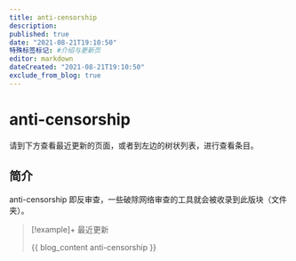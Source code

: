 ```yaml
---
title: anti-censorship
description:
published: true
date: "2021-08-21T19:10:50"
特殊标签标记: #介绍与更新页
editor: markdown
dateCreated: "2021-08-21T19:10:50"
exclude_from_blog: true
---
```


# anti-censorship

请到下方查看最近更新的页面，或者到左边的树状列表，进行查看条目。

## 简介

anti-censorship 即反审查，一些破除网络审查的工具就会被收录到此版块（文件夹）。

> [!example]+ 最近更新
>
> {{ blog_content anti-censorship }}
